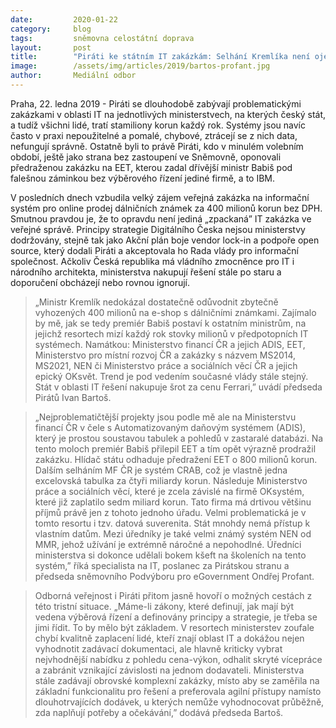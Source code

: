 ```yaml
---
date:         2020-01-22
category:     blog
tags:         sněmovna celostátní doprava
layout:       post
title:        "Piráti ke státním IT zakázkám: Selhání Kremlíka není ojedinělý případ, problematické zakázky mají i další ministerstva"
image:        /assets/img/articles/2019/bartos-profant.jpg
author:       Mediální odbor
---
```

 



Praha, 22. ledna 2019 - Piráti se dlouhodobě zabývají problematickými zakázkami v oblasti IT na jednotlivých ministerstvech, na kterých český stát, a tudíž všichni lidé, tratí stamiliony korun každý rok. Systémy jsou navíc často v praxi nepoužitelné a pomalé, chybové, ztrácejí se z nich data, nefungují správně. Ostatně byli to právě Piráti, kdo v minulém volebním období, ještě jako strana bez zastoupení ve Sněmovně, oponovali předraženou zakázku na EET, kterou zadal dřívější ministr Babiš pod falešnou záminkou bez výběrového řízení jediné firmě, a to IBM. 


V posledních dnech vzbudila velký zájem veřejná zakázka na informační systém pro online prodej dálničních známek za 400 milionů korun bez DPH. Smutnou pravdou je, že to opravdu není jediná „zpackaná” IT zakázka ve veřejné správě. Principy strategie Digitálního Česka nejsou ministerstvy dodržovány, stejně tak jako Akční plán boje vendor lock-in a podpoře open source, který dodali Piráti a akceptovala ho Rada vlády pro informační společnost. Ačkoliv Česká republika má vládního zmocněnce pro IT i národního architekta, ministerstva nakupují řešení stále po staru a doporučení obcházejí nebo rovnou ignorují. 


> „Ministr Kremlík nedokázal dostatečně odůvodnit zbytečně vyhozených 400 milionů na e-shop s dálničními známkami. Zajímalo by mě, jak se tedy premiér Babiš postaví k ostatním ministrům, na jejichž resortech mizí každý rok stovky milionů v předpotopních IT systémech. Namátkou: Ministerstvo financí ČR a jejich ADIS, EET, Ministerstvo pro místní rozvoj ČR a zakázky s názvem MS2014, MS2021, NEN či Ministerstvo práce a sociálních věcí ČR a jejich epický OKsvět. Trend je pod vedením současné vlády stále stejný. Stát v oblasti IT řešení nakupuje šrot za cenu Ferrari,” uvádí předseda Pirátů Ivan Bartoš.


> „Nejproblematičtější projekty jsou podle mě ale na Ministerstvu financí ČR v čele s Automatizovaným daňovým systémem (ADIS), který je prostou soustavou tabulek a pohledů v zastaralé databázi. Na tento moloch premiér Babiš přilepil EET a tím opět výrazně prodražil zakázku. Hlídač státu odhaduje předražení EET o 800 milionů korun. Dalším selháním MF ČR je systém CRAB, což je vlastně jedna excelovská tabulka za čtyři miliardy korun. Následuje Ministerstvo práce a sociálních věcí, které je zcela závislé na firmě OKsystém, které již zaplatilo sedm miliard korun. Tato firma má drtivou většinu příjmů právě jen z tohoto jednoho úřadu. Velmi problematická je v tomto resortu i tzv. datová suverenita. Stát mnohdy nemá přístup k vlastním datům. Mezi úředníky je také velmi známý systém NEN od MMR, jehož užívání je extrémně náročné a nepohodlné. Úředníci ministerstva si dokonce udělali bokem kšeft na školeních na tento systém,” říká specialista na IT, poslanec za Pirátskou stranu a předseda sněmovního Podvýboru pro eGovernment Ondřej Profant. 


> Odborná veřejnost i Piráti přitom jasně hovoří o možných cestách z této tristní situace. „Máme-li zákony, které definují, jak mají být vedena výběrová řízení a definovány principy a strategie, je třeba se jimi řídit. To by mělo být základem. V resortech ministerstev zoufale chybí kvalitně zaplacení lidé, kteří znají oblast IT a dokážou nejen vyhodnotit zadávací dokumentaci, ale hlavně kriticky vybrat nejvhodnější nabídku z pohledu cena-výkon, odhalit skryté vícepráce a zabránit vznikající závislosti na jednom dodavateli. Ministerstva stále zadávají obrovské komplexní zakázky, místo aby se zaměřila na základní funkcionalitu pro řešení a preferovala agilní přístupy namísto dlouhotrvajících dodávek, u kterých nemůže vyhodnocovat průběžně, zda naplňují potřeby a očekávání,” dodává předseda Bartoš.
